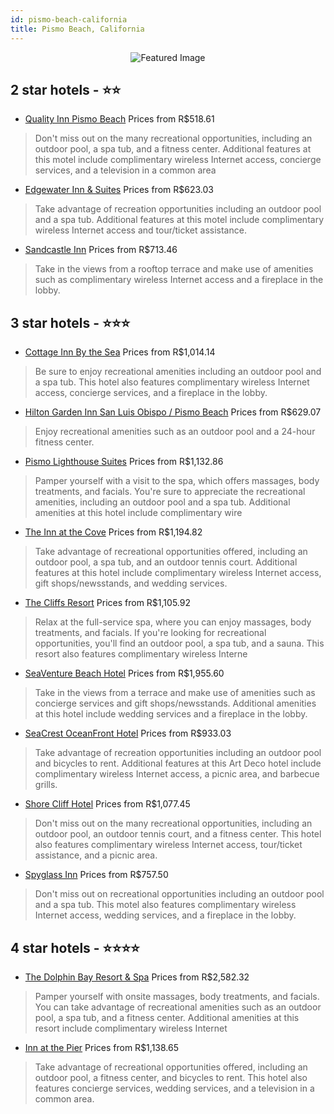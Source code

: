 ```yaml
---
id: pismo-beach-california
title: Pismo Beach, California
---
```


<center><img src="https://i.travelapi.com/hotels/1000000/160000/151000/150921/1b3ccecf_z.jpg" alt="Featured Image" /></center>


##  2 star hotels - ⭐️⭐️

-    [Quality Inn Pismo Beach](https://us.hurb.com/hotels/pismo-beach/quality-inn-pismo-beach-JNP-JP038639?cmp=18055) Prices from R$518.61
   > Don't miss out on the many recreational opportunities, including an outdoor pool, a spa tub, and a fitness center. Additional features at this motel include complimentary wireless Internet access, concierge services, and a television in a common area
-    [Edgewater Inn & Suites](https://us.hurb.com/hotels/pismo-beach/edgewater-inn-suites-JNP-JP184740?cmp=18055) Prices from R$623.03
   > Take advantage of recreation opportunities including an outdoor pool and a spa tub. Additional features at this motel include complimentary wireless Internet access and tour/ticket assistance.
-    [Sandcastle Inn](https://us.hurb.com/hotels/pismo-beach/sandcastle-inn-JNP-JP986409?cmp=18055) Prices from R$713.46
   > Take in the views from a rooftop terrace and make use of amenities such as complimentary wireless Internet access and a fireplace in the lobby.

##  3 star hotels - ⭐️⭐️⭐️

-    [Cottage Inn By the Sea](https://us.hurb.com/hotels/pismo-beach/cottage-inn-by-the-sea-JNP-JP738791?cmp=18055) Prices from R$1,014.14
   > Be sure to enjoy recreational amenities including an outdoor pool and a spa tub. This hotel also features complimentary wireless Internet access, concierge services, and a fireplace in the lobby.
-    [Hilton Garden Inn San Luis Obispo / Pismo Beach](https://us.hurb.com/hotels/pismo-beach/hilton-garden-inn-san-luis-obispo-pismo-beach-JNP-JP038674?cmp=18055) Prices from R$629.07
   > Enjoy recreational amenities such as an outdoor pool and a 24-hour fitness center.
-    [Pismo Lighthouse Suites](https://us.hurb.com/hotels/pismo-beach/pismo-lighthouse-suites-JNP-JP187940?cmp=18055) Prices from R$1,132.86
   > Pamper yourself with a visit to the spa, which offers massages, body treatments, and facials. You're sure to appreciate the recreational amenities, including an outdoor pool and a spa tub. Additional amenities at this hotel include complimentary wire
-    [The Inn at the Cove](https://us.hurb.com/hotels/pismo-beach/the-inn-at-the-cove-JNP-JP456171?cmp=18055) Prices from R$1,194.82
   > Take advantage of recreational opportunities offered, including an outdoor pool, a spa tub, and an outdoor tennis court. Additional features at this hotel include complimentary wireless Internet access, gift shops/newsstands, and wedding services.
-    [The Cliffs Resort](https://us.hurb.com/hotels/pismo-beach/the-cliffs-resort-JNP-JP094084?cmp=18055) Prices from R$1,105.92
   > Relax at the full-service spa, where you can enjoy massages, body treatments, and facials. If you're looking for recreational opportunities, you'll find an outdoor pool, a spa tub, and a sauna. This resort also features complimentary wireless Interne
-    [SeaVenture Beach Hotel](https://us.hurb.com/hotels/pismo-beach/seaventure-beach-hotel-JNP-JP847628?cmp=18055) Prices from R$1,955.60
   > Take in the views from a terrace and make use of amenities such as concierge services and gift shops/newsstands. Additional amenities at this hotel include wedding services and a fireplace in the lobby.
-    [SeaCrest OceanFront Hotel](https://us.hurb.com/hotels/pismo-beach/seacrest-oceanfront-hotel-JNP-JP195875?cmp=18055) Prices from R$933.03
   > Take advantage of recreation opportunities including an outdoor pool and bicycles to rent. Additional features at this Art Deco hotel include complimentary wireless Internet access, a picnic area, and barbecue grills.
-    [Shore Cliff Hotel](https://us.hurb.com/hotels/pismo-beach/shore-cliff-hotel-JNP-JP223538?cmp=18055) Prices from R$1,077.45
   > Don't miss out on the many recreational opportunities, including an outdoor pool, an outdoor tennis court, and a fitness center. This hotel also features complimentary wireless Internet access, tour/ticket assistance, and a picnic area.
-    [Spyglass Inn](https://us.hurb.com/hotels/pismo-beach/spyglass-inn-JNP-JP187274?cmp=18055) Prices from R$757.50
   > Don't miss out on recreational opportunities including an outdoor pool and a spa tub. This motel also features complimentary wireless Internet access, wedding services, and a fireplace in the lobby.

##  4 star hotels - ⭐️⭐️⭐️⭐️

-    [The Dolphin Bay Resort & Spa](https://us.hurb.com/hotels/pismo-beach/the-dolphin-bay-resort-spa-JNP-JP189988?cmp=18055) Prices from R$2,582.32
   > Pamper yourself with onsite massages, body treatments, and facials. You can take advantage of recreational amenities such as an outdoor pool, a spa tub, and a fitness center. Additional amenities at this resort include complimentary wireless Internet
-    [Inn at the Pier](https://us.hurb.com/hotels/pismo-beach/inn-at-the-pier-JNP-JP03355L?cmp=18055) Prices from R$1,138.65
   > Take advantage of recreational opportunities offered, including an outdoor pool, a fitness center, and bicycles to rent. This hotel also features concierge services, wedding services, and a television in a common area.
